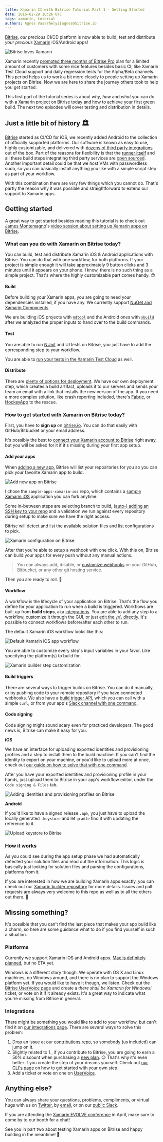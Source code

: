 ```yaml
---
title: Xamarin CI with Bitrise Tutorial Part 1 - Getting Started
date: 2016-02-29 10:26 UTC
tags: xamarin, tutorial
authors: Agnes Vasarhelyi|agnes@bitrise.io
---
```


[Bitrise](https://bitrise.io), *our precious* CI/CD platform is now able to build, test and distribute *your precious* [Xamarin](https://xamarin.com/) iOS/Android apps!

![Bitrise loves Xamarin](xamarin_and_bitrise_love.png)

Xamarin recently [promoted three months of Bitrise Pro](https://blog.xamarin.com/claim-your-spot-for-xamarin-ci/) plan for a limited amount of customers with some nice features besides basic CI, like Xamarin Test Cloud support and daily regression tests for the Alpha/Beta channels. This period helps us to work a bit more closely to people setting up Xamarin projects on Bitrise. Now we are here to share the journey others took to help you get started.

This first part of the tutorial series is about *why*, *how* and *what* you can do with a Xamarin project on Bitrise today and how to achieve your first green build. The next two episodes will cover testing and distribution in details.

## Just a little bit of history 🏛

[Bitrise](https://bitrise.io) started as CI/CD for iOS, we recently added Android to the collection of officially supported platforms. Our software is known as easy to use, highly customizable, and delivered with [dozens of third party integrations](https://www.bitrise.io/integrations) out of the box. Part of the reasons for flexibility is that the [runner itself](https://github.com/bitrise-io/bitrise) and all these build steps integrating third party services are [open sourced](https://github.com/bitrise-io/bitrise-steplib). Another important detail could be that we host VMs with passwordless sudo, so you can basically install anything you like with a simple script step as part of your workflow.

With this combination there are very few things which you cannot do. That's partly the reason why it was possible and straightforward to extend our support to Xamarin apps.

## Getting started

A great way to get started besides reading this tutorial is to check out [James Montemagno](https://twitter.com/jamesmontemagno)'s [video session about setting up Xamarin apps on Bitrise](https://www.youtube.com/watch?v=1UeNajpjIXY).

### What can you do with Xamarin on Bitrise today?

You can build, test and distribute Xamarin iOS & Android applications with Bitrise. You can do that with one workflow, for both platforms. If your project is simple enough it will take approximately 9 button clicks and 3 minutes until it appears on your phone. I know, there is no such thing as a simple project. That's where the highly customizable part comes handy. 😉

#### Build

Before building your Xamarin apps, you are going to need your dependencies installed, if you have any. We currently support [NuGet and Xamarin Components](http://devcenter.bitrise.io/xamarin/restore-nuget-packages-and-xamarin-components/).

We are building iOS projects with [`mdtool`](http://manpages.ubuntu.com/manpages/trusty/man1/mdtool.1.html) and the Android ones with [`xbuild`](http://manpages.ubuntu.com/manpages/utopic/man1/xbuild.1.html) after we analyzed the proper inputs to hand over to the build commands.

#### Test

You are able to run [NUnit](http://www.nunit.org/) and UI tests on Bitrise, you just have to add the corresponding step to your workflow.

You are able to [run your tests in the Xamarin Test Cloud](http://devcenter.bitrise.io/xamarin/run-your-tests-in-the-xamarin-test-cloud/) as well.

#### Distribute

There are [plenty of options for deployment](https://www.bitrise.io/integrations#?filter=deploy). We have our own deployment step, which creates a build artifact, uploads it to our servers and sends your team an email with a link that installs the new version of the app. If you need a more complex solution, like crash reporting included, there's [Fabric](https://github.com/bitrise-io/steps-fabric-crashlytics-beta-deploy), or [HockeyApp](https://github.com/bitrise-steplib/steps-hockeyapp-android-deploy) to the rescue.

### How to get started with Xamarin on Bitrise today?

First, you have to **sign up** on [bitrise.io](https://bitrise.io). You can do that easily with GitHub/Bitbucket or your email address.

It's possibly the best to [connect your Xamarin account to Bitrise](http://devcenter.bitrise.io/xamarin/connect-your-xamarin-account-to-bitrise/) right away, but you will be asked for it if it's missing during your first app setup.

#### Add your apps

When [adding a new app](http://devcenter.bitrise.io/getting-started/create-your-first-app-on-bitrise/), Bitrise will list your repositories for you so you can pick your favorite Xamarin app to build.

![Add new app on Bitrise](add_new_app_bitrise_xamarin.png)

I chose the `sample-apps-xamarin-ios` repo, which contains a [sample Xamarin iOS](https://github.com/bitrise-io/sample-apps-xamarin-ios) application you can fork anytime.

Some in-between steps are selecting branch to build, [(auto-) adding an SSH key to your repo](http://devcenter.bitrise.io/faq/adding-projects-with-submodules/#how-to-do-this-when-you-add-a-new-app) and a validation we run against every repository during setup to make sure we have the right access.

Bitrise will detect and list the available solution files and list configurations to pick.

![Xamarin configuration on Bitrise](set_configuration_bitrise_xamarin.png)

After that you're able to setup a webhook with one click. With this on, Bitrise can build your apps for every push without any manual actions.

>You can always add, disable, or [customize webhooks](http://devcenter.bitrise.io/webhooks/) on your GitHub, Bitbucket, or any other git hosting service.

Then you are ready to roll. 🏁

#### Workflow

A workflow is the lifecycle of your application on Bitrise. That's the flow you define for your application to run when a build is triggered. Workflows are built up from **build steps**, aka [integrations](https://bitrise.io/integrations). You are able to add any step to a workflow, customize it through the GUI, or just [edit the `yml` directly](http://blog.bitrise.io/2016/02/12/edit-your-yaml-files-like-a-boss.html). It's possible to connect workflows before/after each other to run.

The default Xamarin iOS workflow looks like this:

![Default Xamarin iOS app workflow](default_xamarin_ios_workflow.png)

You are able to customize every step's input variables in your favor. Like specifying the platform(s) to build for.

![Xamarin builder step customization](xamarin_step_config.png)

#### Build triggers

There are several ways to trigger builds on Bitrise. You can do it manually, or by pushing code to your remote repository if you have connected webhooks. We also have a [build trigger API](http://devcenter.bitrise.io/api/build-trigger), which you can call with a simple `curl`, or from your app's [Slack channel with one command](https://github.com/bitrise-io/bitrise-webhooks#slack---setup--usage).

#### Code signing

Code signing might sound scary even for practiced developers. The good news is, Bitrise can make it easy for you.

**iOS**

We have an interface for uploading exported identities and provisioning profiles and a step to install them to the build machine. If you can't find the identity to export on your machine, or you'd like to upload more at once, check out [our guide on how to solve that with one command](http://devcenter.bitrise.io/ios/code-signing/).

After you have your exported identities and provisioning profile in your hands, just upload them to Bitrise in your app's workflow editor, under the `Code signing & Files` tab.

![Adding identities and provisioning profiles on Bitrise](upload_identities_prov_prof_bitrise_xamarin.png)

**Android**

If you'd like to have a signed release `.apk`, you just have to upload the locally generated `.keystore` and let `gradle` find it with updating the reference to it.

![Upload keystore to Bitrise](android_keystore_upload.png)

### How it works

As you could see during the app setup phase we had automatically detected your solution files and read out the information. This logic is basically just looking for solution files and parsing the configurations, platforms from it.  

If you are interested in how we are building Xamarin apps exactly, you can check out our [Xamarin builder repository](https://github.com/bitrise-io/xamarin-builder) for more details. Issues and pull requests are always very welcome to this repo as well as to all the others out there. 👐

## Missing something?

It's possible that you can't find the last piece that makes your app build like a charm, so here are some guidance what to do if you find yourself in such a situation.

### Platforms

Currently we support Xamarin iOS and Android apps. [Mac is definitely planned](http://bitrise.uservoice.com/forums/235233-general/suggestions/11425992-xamarin-mac-support), but no ETA yet.

Windows is a different story though. We operate with OS X and Linux machines, no Windows around, and there is no plan to support the Windows platform yet. If you would like to have it though, we listen. Check out the [Bitrise UserVoice page](bitrise.uservoice.com) and create a *there shall be Xamarin for Windows!* ticket, or vote on it if it already exists. It's a great way to indicate what you're missing from Bitrise in general.

### Integrations

There might be something you would like to add to your workflow, but can't find it on [our integrations page](https://www.bitrise.io/integrations). There are several ways to solve this problem:

1. Drop an issue at our [contributions repo](https://github.com/bitrise-io/bitrise-contrib), so somebody (us included) can jump on it.
2. Slightly related to 1., if you contribute to Bitrise, you are going to earn a 50% discount when purchasing a [new plan](https://www.bitrise.io/pricing). 😉 That's why it's even better if you create the step of your dreams yourself. Check out [our CLI's page](https://www.bitrise.io/cli) on how to get started with your own step.
3. Add a ticket or vote on one on [UserVoice](bitrise.uservoice.com).

## Anything else?

You can always share your questions, problems, compliments, or virtual hugs with us on [Twitter](https://twitter.com/bitrise), by [email](mailto:letsconnect@bitrise.io), or on our [public Slack](http://chat.bitrise.io).

If you are attending the [Xamarin EVOLVE conference](https://evolve.xamarin.com/) in April, make sure to come by to our booth for a chat!

See you in part two about testing Xamarin apps on Bitrise and happy building in the meantime! 🤖
